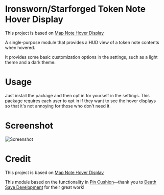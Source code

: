 # Ironsworn/Starforged Token Note Hover Display

This project is based on [Map Note Hover Display](https://gitlab.com/friendlylambda/map-note-hover-display)

A single-purpose module that provides a HUD view of a token note contents when hovered.

It provides some basic customization options in the settings, such as a light theme and a dark theme.

# Usage

Just install the package and then opt in for yourself in the settings. This package requires each user to opt in if they want to see the hover displays so that it's not annoying for those who don't need it.

# Screenshot

![Screenshot](https://gitlab.com/friendlylambda/map-note-hover-display/-/raw/b8cae1bf64019c9fd6068393dc5d42e42fb2d274/screenshot.png)

# Credit

This project is based on [Map Note Hover Display](https://gitlab.com/friendlylambda/map-note-hover-display)

This module based on the functionality in [Pin Cushion](https://github.com/death-save/pin-cushion)—thank you to [Death Save Development](https://github.com/death-save) for their great work!
